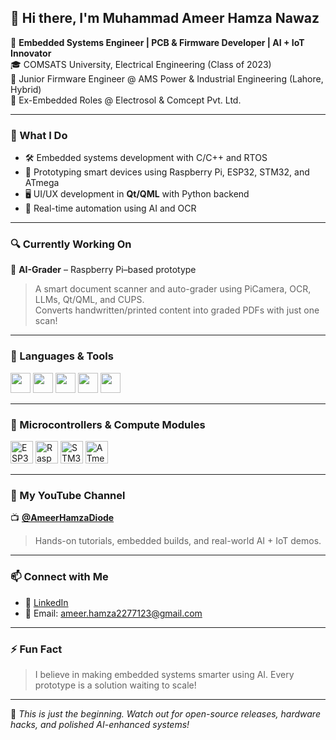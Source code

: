 ## 👋 Hi there, I'm Muhammad Ameer Hamza Nawaz

🚀 **Embedded Systems Engineer | PCB & Firmware Developer | AI + IoT Innovator**  
🎓 COMSATS University, Electrical Engineering (Class of 2023)  
💼 Junior Firmware Engineer @ AMS Power & Industrial Engineering (Lahore, Hybrid)  
🔧 Ex-Embedded Roles @ Electrosol & Comcept Pvt. Ltd.

---

### 🧠 What I Do

- 🛠️ Embedded systems development with C/C++ and RTOS
- 🤖 Prototyping smart devices using Raspberry Pi, ESP32, STM32, and ATmega
- 🖥️ UI/UX development in **Qt/QML** with Python backend
- 🧠 Real-time automation using AI and OCR

---

### 🔍 Currently Working On

📌 **AI-Grader** – Raspberry Pi–based prototype  
> A smart document scanner and auto-grader using PiCamera, OCR, LLMs, Qt/QML, and CUPS.  
> Converts handwritten/printed content into graded PDFs with just one scan!

---

### 🧰 Languages & Tools

<p align="left">
  <img src="https://cdn.jsdelivr.net/gh/devicons/devicon/icons/c/c-original.svg" height="32" />
  <img src="https://cdn.jsdelivr.net/gh/devicons/devicon/icons/cplusplus/cplusplus-original.svg" height="32" />
  <img src="https://cdn.jsdelivr.net/gh/devicons/devicon/icons/python/python-original.svg" height="32" />
  <img src="https://upload.wikimedia.org/wikipedia/commons/0/0b/Qt_logo_2016.svg" height="32" />
  <img src="https://upload.wikimedia.org/wikipedia/commons/6/6a/CUPS_logo.svg" height="32" />
</p>

---

### 🔌 Microcontrollers & Compute Modules

<p align="left">
  <img src="https://i.pinimg.com/originals/b4/a9/f7/b4a9f736f62c24d599f7cb747980ab45.png" height="36" title="ESP32" />
  <img src="https://cdn.freebiesupply.com/logos/large/2x/raspberry-pi-logo-vector.svg" height="36" title="Raspberry Pi" />
  <img src="https://companieslogo.com/img/orig/NOD.OL-cab5b4b7.png?t=1720244493" height="36" title="STM32 (STMicroelectronics)" />
  <img src="https://brandslogos.com/wp-content/uploads/thumbs/atmel-logo-vector.svg" height="36" title="ATmega (Atmel)" />
</p>

---

### 🎥 My YouTube Channel

📺 [**@AmeerHamzaDiode**](https://www.youtube.com/@AmeerHamzaDiode)  
> Hands-on tutorials, embedded builds, and real-world AI + IoT demos.

---

### 📫 Connect with Me

- 💼 [LinkedIn](https://www.linkedin.com/in/muhammad-ameer-hamza-nawaz-1231b1229)
- 📧 Email: ameer.hamza2277123@gmail.com

---

### ⚡ Fun Fact

> I believe in making embedded systems smarter using AI. Every prototype is a solution waiting to scale!

---

🎯 *This is just the beginning. Watch out for open-source releases, hardware hacks, and polished AI-enhanced systems!*
